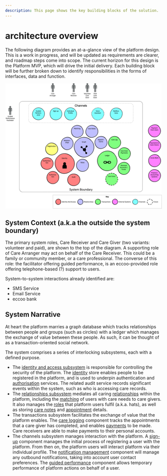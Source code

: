 ```yaml
---
description: This page shows the key building blocks of the solution.
---
```


# architecture overview

The following diagram provides an at-a-glance view of the platform design. This is a work in progress, and will be updated as requirements are clearer, and roadmap steps come into scope. The current horizon for this design is the Platform MVP, which will drive the initial delivery. Each building block will be further broken down to identify responsibilities in the forms of interfaces, data and function.

![Architecture Overview Diagram](../.gitbook/assets/eccoo-architecture-overview.png)

## System Context \(a.k.a the outside the system boundary\)

The primary system roles, Care Receiver and Care Giver \(two variants: volunteer and paid\), are shown to the top of the diagram. A supporting role of Care Arranger may act on behalf of the Care Receiver. This could be a family or community member, or a care professional. The converse of this role: the facilitator offering guided performance, is an eccoo-provided role offering telephone-based \(?\) support to users.

System-to-system interactions already identified are:

* SMS Service
* Email Service
* eccoo bank

## System Narrative

At heart the platform marries a graph database which tracks relationships between people and groups \(such as circles\) with a ledger which manages the exchange of value between these people. As such, it can be thought of as a transaction-oriented social network.

The system comprises a series of interlocking subsystems, each with a defined purpose.

* The [identity and access subsystem](component-designs/identity-and-access-subsystem/) is responsible for controlling the security of the platform. The [identity](component-designs/identity-and-access-subsystem/identity-component.md) store enables people to be registered in the platform, and is used to underpin authentication and [authorisation](component-designs/identity-and-access-subsystem/authorisation.md) services. The related audit service records significant events within the system, such as who is accessing care records.
* The [relationships subsystem](component-designs/relationships-subsystem/) mediates all caring [relationships](component-designs/relationships-subsystem/relationship-graph.md) within the platform, including the [matching](component-designs/relationships-subsystem/matching-component.md) of users with care needs to care givers. It also manages the [roles](component-designs/identity-and-access-subsystem/role-manager.md) that platform users fulfil (a.k.a. hats), as well as storing [care notes](component-designs/relationships-subsystem/care-notes.md) and [appointment](component-designs/relationships-subsystem/appointment-booking.md) details.
* The transactions subsystem facilitates the exchange of value that the platform enables. The [care logging](component-designs/transactions-subsystem/care-logging.md) component tracks the appointments that a care giver has completed, and enables [payments](component-designs/transactions-subsystem/payments.md) to be made. Care receivers are able to make payments to their personal accounts.
* The channels subsystem manages interaction with the platform. A [sign-up](component-designs/channels-subsystem/sign-up.md) component manages the initial process of registering a user with the platform. From then on, the platform users will interact platform via their individual profile. The [notification management](component-designs/channels-subsystem/notification-management.md) component will manage any outbound notifications, taking into account user contact preferences. The [guided performance](component-designs/channels-subsystem/guided-performance.md) component allows temporary performance of platform actions on behalf of a user.

